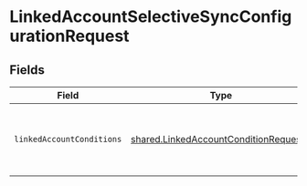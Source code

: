# LinkedAccountSelectiveSyncConfigurationRequest


## Fields

| Field                                                                                                 | Type                                                                                                  | Required                                                                                              | Description                                                                                           |
| ----------------------------------------------------------------------------------------------------- | ----------------------------------------------------------------------------------------------------- | ----------------------------------------------------------------------------------------------------- | ----------------------------------------------------------------------------------------------------- |
| `linkedAccountConditions`                                                                             | [shared.LinkedAccountConditionRequest](../../../sdk/models/shared/linkedaccountconditionrequest.md)[] | :heavy_check_mark:                                                                                    | The conditions belonging to a selective sync.                                                         |